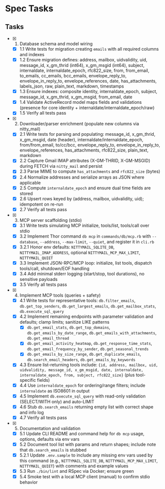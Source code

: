 # Spec Tasks

## Tasks

- [x] 1. Database schema and model wiring
  - [x] 1.1 Write tests for migration creating `emails` with all required columns and indexes
  - [x] 1.2 Ensure migration defines: address, mailbox, uidvalidity, uid, message_id, x_gm_thrid (int64), x_gm_msgid (int64), subject, internaldate, internaldate_epoch, rfc822_size, from, from_email, to_emails, cc_emails, bcc_emails, envelope_reply_to, envelope_in_reply_to, envelope_references, date, has_attachments, labels_json, raw, plain_text, markdown, timestamps
  - [x] 1.3 Ensure indexes: composite identity, internaldate_epoch, subject, message_id, x_gm_thrid, x_gm_msgid, from_email, date
  - [x] 1.4 Validate ActiveRecord model maps fields and validations (presence for core identity + internaldate/internaldate_epoch/raw)
  - [x] 1.5 Verify all tests pass

- [x] 2. Downloader/parser enrichment (populate new columns via nitty_mail)
  - [x] 2.1 Write tests for parsing and populating: message_id, x_gm_thrid, x_gm_msgid, date (header), internaldate/internaldate_epoch, from/from_email, to/cc/bcc, envelope_reply_to, envelope_in_reply_to, envelope_references, has_attachments, rfc822_size, plain_text, markdown
  - [x] 2.2 Capture Gmail IMAP attributes (X-GM-THRID, X-GM-MSGID) during FETCH via `nitty_mail` and persist
  - [x] 2.3 Parse MIME to compute `has_attachments` and `rfc822_size` (bytes)
  - [x] 2.4 Normalize addresses and serialize arrays as JSON where applicable
  - [x] 2.5 Compute `internaldate_epoch` and ensure dual time fields are stored
  - [x] 2.6 Upsert rows keyed by (address, mailbox, uidvalidity, uid); idempotent on re-run
  - [x] 2.7 Verify all tests pass

- [x] 3. MCP server scaffolding (stdio)
  - [x] 3.1 Write tests simulating MCP initialize, tools/list, tools/call over stdio
  - [x] 3.2 Implement Thor command `db mcp` in `commands/db/mcp.rb` with `--database`, `--address`, `--max-limit`, `--quiet`, and register it in `cli.rb`
  - [x] 3.2.1 Honor env defaults: `NITTYMAIL_SQLITE_DB`, `NITTYMAIL_IMAP_ADDRESS`, optional `NITTYMAIL_MCP_MAX_LIMIT`, `NITTYMAIL_QUIET`
  - [x] 3.3 Implement JSON-RPC/MCP loop: initialize, list tools, dispatch tools/call, shutdown/EOF handling
  - [x] 3.4 Add minimal stderr logging (start/stop, tool durations), no sensitive payloads
  - [x] 3.5 Verify all tests pass

- [x] 4. Implement MCP tools (queries + safety)
  - [x] 4.1 Write tests for representative tools: `db.filter_emails`, `db.get_top_senders`, `db.get_largest_emails`, `db.get_mailbox_stats`, `db.execute_sql_query`
  - [x] 4.2 Implement remaining endpoints with parameter validation and defaults; clamp limits; sanitize LIKE patterns
    - [x] `db.get_email_stats`, `db.get_top_domains`, `db.get_emails_by_date_range`, `db.get_emails_with_attachments`, `db.get_email_thread`
    - [x] `db.get_email_activity_heatmap`, `db.get_response_time_stats`, `db.get_email_frequency_by_sender`, `db.get_seasonal_trends`
    - [x] `db.get_emails_by_size_range`, `db.get_duplicate_emails`, `db.search_email_headers`, `db.get_emails_by_keywords`
  - [x] 4.3 Ensure list-returning tools include: `{id, address, mailbox, uid, uidvalidity, message_id, x_gm_msgid, date, internaldate, internaldate_epoch, from, subject, rfc822_size}` (plus tool-specific fields)
  - [x] 4.4 Use `internaldate_epoch` for ordering/range filters; include `internaldate` as ISO8601 in output
  - [x] 4.5 Implement `db.execute_sql_query` with read-only validation (SELECT/WITH only) and auto-LIMIT
  - [x] 4.6 Stub `db.search_emails` returning empty list with correct shape and info log
  - [x] 4.7 Verify all tests pass

- [x] 5. Documentation and validation
  - [x] 5.1 Update CLI README and command help for `db mcp` usage, options, defaults via env vars
  - [x] 5.2 Document tool list with params and return shapes; include note that `db.search_emails` is stubbed
  - [x] 5.2.1 Update `.env.sample` to include any missing env vars used by this command (e.g., `NITTYMAIL_SQLITE_DB`, `NITTYMAIL_MCP_MAX_LIMIT`, `NITTYMAIL_QUIET`) with comments and example values
  - [x] 5.3 Run `./bin/lint` and RSpec via Docker; ensure green
  - [x] 5.4 Smoke test with a local MCP client (manual) to confirm stdio behavior
